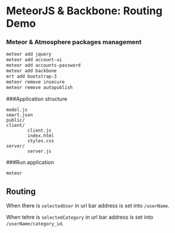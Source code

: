 # MeteorJS & Backbone: Routing Demo

### Meteor & Atmosphere packages management

```sh
meteor add jquery
meteor add account-ui
meteor add accounts-password
meteor add backbone
mrt add bootstrap-3
meteor remove insecure
meteor remove autopublish
```

###Application structure

```
model.js
smart.json
public/
client/
		client.js
		index.html
		styles.css
server/
		server.js		
```

###Run application

```sh
meteor
````

## Routing

When there is `selectedUser` in url bar address is set into `/userName`.

When tehre is `selectedCategory` in url bar address is set into `/userName/category_id`. 
